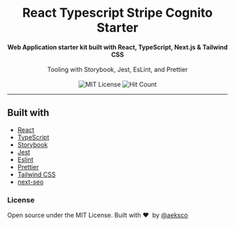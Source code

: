 <h1 align="center">React Typescript Stripe Cognito Starter</h1>

<div align="center">
  <strong>Web Application starter kit built with React, TypeScript, Next.js &amp; Tailwind CSS</strong>

</div>

<br />

<div align="center">
  Tooling with Storybook, Jest, EsLint, and Prettier
</div>

<br />

<div align="center">
  <!-- MIT License -->
  <img src="https://img.shields.io/apm/l/atomic-design-ui.svg" alt="MIT License" />

  <!-- PRs Welcome -->
  <img src="https://img.shields.io/badge/PRs-welcome-brightgreen.svg?style=flat" alt="Hit Count" />
</div>

<hr/>

## Built with

-   [React](https://reactjs.org)
-   [TypeScript](https://www.typescriptlang.org/)
-   [Storybook](https://storybook.js.org/)
-   [Jest](https://jestjs.io)
-   [Eslint](https://eslint.org/)
-   [Prettier](https://prettier.io/)
-   [Tailwind CSS](https://tailwindcss.com)
-   [next-seo](https://github.com/garmeeh/next-seo)

### License

Open source under the MIT License. Built with&nbsp;:heart:&nbsp; by [@aeksco](https://github.com/aeksco)
